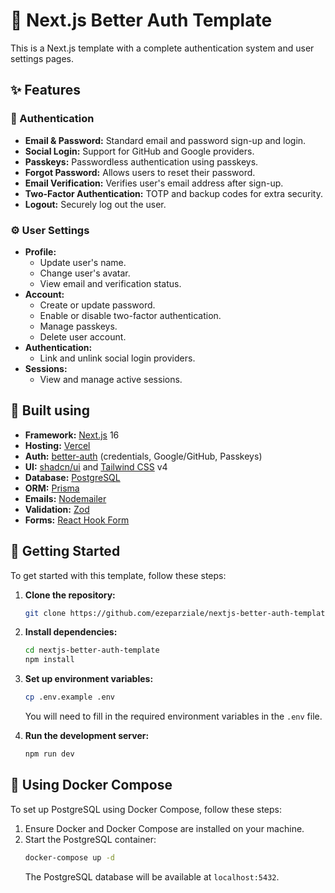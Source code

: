 # 🚀 Next.js Better Auth Template

This is a Next.js template with a complete authentication system and user settings
pages.

## ✨ Features

### 🔐 Authentication

- **Email & Password:** Standard email and password sign-up and login.
- **Social Login:** Support for GitHub and Google providers.
- **Passkeys:** Passwordless authentication using passkeys.
- **Forgot Password:** Allows users to reset their password.
- **Email Verification:** Verifies user's email address after sign-up.
- **Two-Factor Authentication:** TOTP and backup codes for extra security.
- **Logout:** Securely log out the user.

### ⚙️ User Settings

- **Profile:**
  - Update user's name.
  - Change user's avatar.
  - View email and verification status.
- **Account:**
  - Create or update password.
  - Enable or disable two-factor authentication.
  - Manage passkeys.
  - Delete user account.
- **Authentication:**
  - Link and unlink social login providers.
- **Sessions:**
  - View and manage active sessions.

## 👷 Built using

- **Framework:** [Next.js](https://nextjs.org/) 16
- **Hosting:** [Vercel](https://vercel.com/)
- **Auth:** [better-auth](https://www.npmjs.com/package/better-auth) (credentials,
  Google/GitHub, Passkeys)
- **UI:** [shadcn/ui](https://ui.shadcn.com/) and
  [Tailwind CSS](https://tailwindcss.com/) v4
- **Database:** [PostgreSQL](https://www.postgresql.org/)
- **ORM:** [Prisma](https://www.prisma.io/)
- **Emails:** [Nodemailer](https://nodemailer.com/)
- **Validation:** [Zod](https://zod.dev/)
- **Forms:** [React Hook Form](https://react-hook-form.com/)

## 🚀 Getting Started

To get started with this template, follow these steps:

1. **Clone the repository:**
   ```bash
   git clone https://github.com/ezeparziale/nextjs-better-auth-template.git
   ```
2. **Install dependencies:**
   ```bash
   cd nextjs-better-auth-template
   npm install
   ```
3. **Set up environment variables:**

   ```bash
   cp .env.example .env
   ```

   You will need to fill in the required environment variables in the `.env` file.

4. **Run the development server:**
   ```bash
   npm run dev
   ```

## 🐳 Using Docker Compose

To set up PostgreSQL using Docker Compose, follow these steps:

1. Ensure Docker and Docker Compose are installed on your machine.
2. Start the PostgreSQL container:
   ```bash
   docker-compose up -d
   ```
   The PostgreSQL database will be available at `localhost:5432`.
